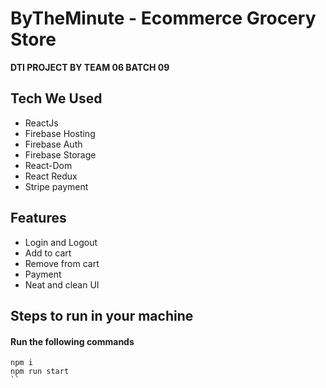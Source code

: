 # ByTheMinute - Ecommerce Grocery Store

**DTI PROJECT BY TEAM 06 BATCH 09**

## Tech We Used

- ReactJs
- Firebase Hosting
- Firebase Auth
- Firebase Storage
- React-Dom
- React Redux
- Stripe payment

## Features

- Login and Logout
- Add to cart
- Remove from cart
- Payment
- Neat and clean UI

## Steps to run in your machine

#### Run the following commands

```
npm i
npm run start
``
```
